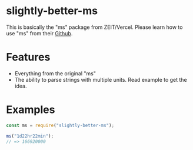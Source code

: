 # slightly-better-ms
This is basically the "ms" package from ZEIT/Vercel. Please learn how to use "ms" from their [Github](https://github.com/vercel/ms).

# Features
- Everything from the original "ms"
- The ability to parse strings with multiple units. Read example to get the idea.

# Examples
```js
const ms = require("slightly-better-ms");

ms("1d22hr22min");
// => 166920000
```
